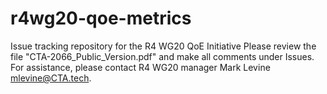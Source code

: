 # r4wg20-qoe-metrics
Issue tracking repository for the R4 WG20 QoE Initiative
Please review the file "CTA-2066_Public_Version.pdf" and make all comments under Issues.
For assistance, please contact R4 WG20 manager Mark Levine <mlevine@CTA.tech>.
